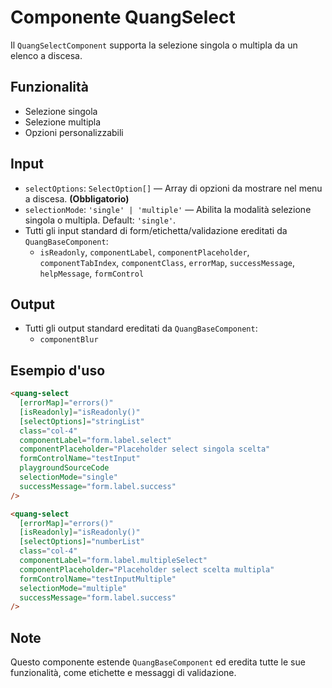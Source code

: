 # Componente QuangSelect

Il `QuangSelectComponent` supporta la selezione singola o multipla da un elenco a discesa.

## Funzionalità

- Selezione singola
- Selezione multipla
- Opzioni personalizzabili

## Input

- `selectOptions`: `SelectOption[]` — Array di opzioni da mostrare nel menu a discesa. **(Obbligatorio)**
- `selectionMode`: `'single' | 'multiple'` — Abilita la modalità selezione singola o multipla. Default: `'single'`.
- Tutti gli input standard di form/etichetta/validazione ereditati da `QuangBaseComponent`:
  - `isReadonly`, `componentLabel`, `componentPlaceholder`, `componentTabIndex`, `componentClass`, `errorMap`, `successMessage`, `helpMessage`, `formControl`

## Output

- Tutti gli output standard ereditati da `QuangBaseComponent`:
  - `componentBlur`

## Esempio d'uso

```html
<quang-select
  [errorMap]="errors()"
  [isReadonly]="isReadonly()"
  [selectOptions]="stringList"
  class="col-4"
  componentLabel="form.label.select"
  componentPlaceholder="Placeholder select singola scelta"
  formControlName="testInput"
  playgroundSourceCode
  selectionMode="single"
  successMessage="form.label.success"
/>

<quang-select
  [errorMap]="errors()"
  [isReadonly]="isReadonly()"
  [selectOptions]="numberList"
  class="col-4"
  componentLabel="form.label.multipleSelect"
  componentPlaceholder="Placeholder select scelta multipla"
  formControlName="testInputMultiple"
  selectionMode="multiple"
  successMessage="form.label.success"
/>
```

## Note

Questo componente estende `QuangBaseComponent` ed eredita tutte le sue funzionalità, come etichette e messaggi di validazione.
